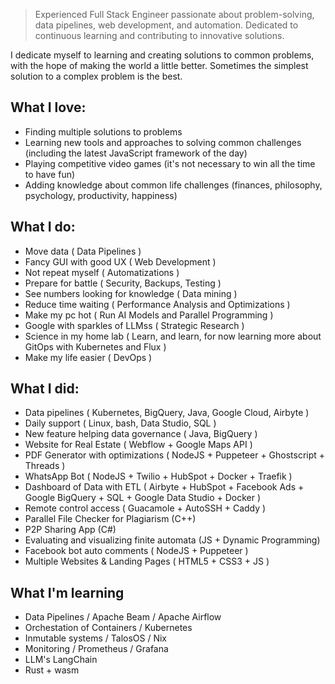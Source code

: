 > Experienced Full Stack Engineer passionate about problem-solving, data pipelines, web development, and automation. Dedicated to continuous learning and contributing to innovative solutions.

I dedicate myself to learning and creating solutions to common problems, with the hope of making the world a little better. Sometimes the simplest solution to a complex problem is the best.

## What I love:

* Finding multiple solutions to problems
* Learning new tools and approaches to solving common challenges (including the latest JavaScript framework of the day)
* Playing competitive video games (it's not necessary to win all the time to have fun)
* Adding knowledge about common life challenges (finances, philosophy, psychology, productivity, happiness)

## What I do:

* Move data ( Data Pipelines )
* Fancy GUI with good UX ( Web Development )
* Not repeat myself ( Automatizations )
* Prepare for battle ( Security, Backups, Testing )
* See numbers looking for knowledge ( Data mining )
* Reduce time waiting ( Performance Analysis and Optimizations )
* Make my pc hot ( Run AI Models and Parallel Programming )
* Google with sparkles of LLMss ( Strategic Research )
* Science in my home lab ( Learn, and learn, for now learning more about GitOps with Kubernetes and Flux )
* Make my life easier ( DevOps )

## What I did:

* Data pipelines ( Kubernetes, BigQuery, Java, Google Cloud, Airbyte )
* Daily support ( Linux, bash, Data Studio, SQL )
* New feature helping data governance ( Java, BigQuery )
* Website for Real Estate ( Webflow + Google Maps API )
* PDF Generator with optimizations ( NodeJS + Puppeteer + Ghostscript + Threads )
* WhatsApp Bot ( NodeJS + Twilio + HubSpot + Docker + Traefik )
* Dashboard of Data with ETL ( Airbyte + HubSpot + Facebook Ads + Google BigQuery + SQL + Google Data Studio + Docker ) 
* Remote control access ( Guacamole + AutoSSH + Caddy )
* Parallel File Checker for Plagiarism (C++)
* P2P Sharing App (C#)
* Evaluating and visualizing finite automata (JS + Dynamic Programming)
* Facebook bot auto comments ( NodeJS + Puppeteer )
* Multiple Websites & Landing Pages ( HTML5 + CSS3 + JS )

## What I'm learning

* Data Pipelines / Apache Beam / Apache Airflow
* Orchestation of Containers / Kubernetes
* Inmutable systems / TalosOS / Nix
* Monitoring /  Prometheus / Grafana
* LLM's LangChain
* Rust + wasm


<!--
**CodeSugar/CodeSugar** is a ✨ _special_ ✨ repository because its `README.md` (this file) appears on your GitHub profile.

Here are some ideas to get you started:

- 🔭 I’m currently working on ...
- 🌱 I’m currently learning ..
- 👯 I’m looking to collaborate on ...
- 🤔 I’m looking for help with ...
- 💬 Ask me about ...
- 📫 How to reach me: ...
- 😄 Pronouns: ...
- ⚡ Fun fact: ...
-->
